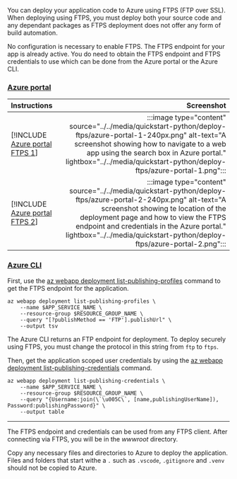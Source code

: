 You can deploy your application code to Azure using FTPS (FTP over SSL). When deploying using FTPS, you must deploy both your source code and any dependant packages as FTPS deployment does not offer any form of build automation.

No configuration is necessary to enable FTPS. The FTPS endpoint for your app is already active. You do need to obtain the FTPS endpoint and FTPS credentials to use which can be done from the Azure portal or the Azure CLI.

### [Azure portal](#tab/deploy-instructions-azportal)

| Instructions    | Screenshot |
|:----------------|-----------:|
| [!INCLUDE [Azure portal FTPS 1](<./deploy-ftps/azure-portal-1.md>)] | :::image type="content" source="../../media/quickstart-python/deploy-ftps/azure-portal-1-240px.png" alt-text="A screenshot showing how to navigate to a web app using the search box in Azure portal." lightbox="../../media/quickstart-python/deploy-ftps/azure-portal-1.png"::: |
| [!INCLUDE [Azure portal FTPS 2](<./deploy-ftps/azure-portal-2.md>)] | :::image type="content" source="../../media/quickstart-python/deploy-ftps/azure-portal-2-240px.png" alt-text="A screenshot showing te location of the deployment page and how to view the FTPS endpoint and credentials in the Azure portal." lightbox="../../media/quickstart-python/deploy-ftps/azure-portal-2.png"::: |

### [Azure CLI](#tab/deploy-instructions-azcli)

First, use the [az webapp deployment list-publishing-profiles](/cli/azure/webapp/deployment#az_webapp_deployment_list_publishing_profiles) command to get the FTPS endpoint for the application.

```azurecli
az webapp deployment list-publishing-profiles \
    --name $APP_SERVICE_NAME \
    --resource-group $RESOURCE_GROUP_NAME \
    --query "[?publishMethod == 'FTP'].publishUrl" \
    --output tsv  
```

The Azure CLI returns an FTP endpoint for deployment.  To deploy securely using FTPS, you must change the protocol in this string from `ftp` to `ftps`.

Then, get the application scoped user credentials by using the [az webapp deployment list-publishing-credentials](/cli/azure/webapp/deployment#az_webapp_deployment_list_publishing_credentials) command.

```azurecli
az webapp deployment list-publishing-credentials \
    --name $APP_SERVICE_NAME \
    --resource-group $RESOURCE_GROUP_NAME \
    --query "{Username:join(\`\u005C\`, [name,publishingUserName]), Password:publishingPassword}" \
    --output table
```

---

The FTPS endpoint and credentials can be used from any FTPS client. After connecting via FTPS, you will be in the *wwwroot* directory.

Copy any necessary files and directories to Azure to deploy the application. Files and folders that start withe a `.` such as `.vscode`, `.gitignore` and `.venv` should not be copied to Azure.

